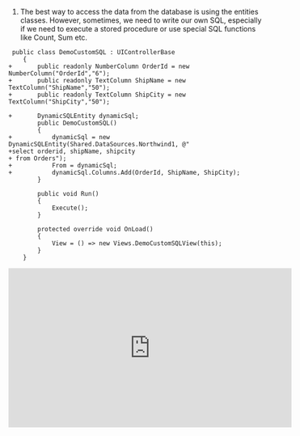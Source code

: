 ﻿1.	The best way to access the data from the database is using the entities classes. However, sometimes, we need to write our own SQL, especially if we need to execute a stored procedure or use special SQL functions like Count, Sum etc.

```csdiff
 public class DemoCustomSQL : UIControllerBase
    {
+       public readonly NumberColumn OrderId = new NumberColumn("OrderId","6");
+       public readonly TextColumn ShipName = new TextColumn("ShipName","50");
+       public readonly TextColumn ShipCity = new TextColumn("ShipCity","50");

+       DynamicSQLEntity dynamicSql;
        public DemoCustomSQL()
        {
+           dynamicSql = new DynamicSQLEntity(Shared.DataSources.Northwind1, @"
+select orderid, shipName, shipcity
+ from Orders");
+           From = dynamicSql;
+           dynamicSql.Columns.Add(OrderId, ShipName, ShipCity);
        }

        public void Run()
        {
            Execute();
        }

        protected override void OnLoad()
        {
            View = () => new Views.DemoCustomSQLView(this);
        }
    }
```


<iframe width="560" height="315" src="https://www.youtube.com/embed/muKY65lzr2g?list=PL1DEQjXG2xnKbJ9yhOVbOitJaBbC1fgZg" frameborder="0" allowfullscreen></iframe>
